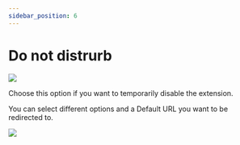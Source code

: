 ```yaml
---
sidebar_position: 6
---
```


# Do not distrurb

![](https://daily-now-res.cloudinary.com/image/upload/v1636624164/docs/dnd.svg)

Choose this option if you want to temporarily disable the extension.

You can select different options and a Default URL you want to be redirected to.

![](https://daily-now-res.cloudinary.com/image/upload/v1636624164/docs/dnd2.svg)